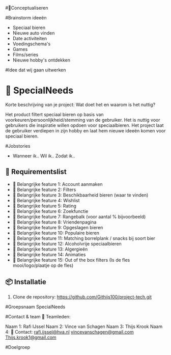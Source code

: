 #🚀Conceptualiseren

#Brainstorm ideeën
- Speciaal bieren
- Nieuwe auto vinden
- Date activiteiten
- Voedingschema's
- Games
- Films/series
- Nieuwe hobby's ontdekken

#Idee dat wij gaan uitwerken

# 📌 SpecialNeeds
Korte beschrijving van je project: Wat doet het en waarom is het nuttig?

Het product filtert speciaal bieren op basis van voorkeuren/persoonlijkheid/stemming van de gebruiker. 
Het is nuttig voor gebruikers die inspiratie willen opdoen voor speciaalbieren.
Het project laat de gebruiker verdiepen in zijn hobby en laat hem nieuwe ideeën komen voor speciaal bieren.

#Jobstories
- Wanneer ik.. Wil ik.. Zodat ik..

## 🚀 Requirementslist
- 🔹 Belangrijke feature 1: Account aanmaken
- 🔹 Belangrijke feature 2: Filters
- 🔹 Belangrijke feature 3: Beschikbaarheid bieren (waar te vinden)
- 🔹 Belangrijke feature 4: Wishlist
- 🔹 Belangrijke feature 5: Rating
- 🔹 Belangrijke feature 6: Zoekfunctie
- 🔹 Belangrijke feature 7: Rangebalk (voor aantal % bijvoorbeeld)
- 🔹 Belangrijke feature 8: Vriendenpagina
- 🔹 Belangrijke feature 9: Opgeslagen bieren
- 🔹 Belangrijke feature 10: Populaire bieren
- 🔹 Belangrijke feature 11: Matching borrelplank / snacks bij soort bier
- 🔹 Belangrijke feature 12: Alcoholvrije speciaalbieren
- 🔹 Belangrijke feature 13: Algergieën
- 🔹 Belangrijke feature 14: Animaties
- 🔹 Belangrijke feature 15: Out of the box filters (Is de fles mooi/logo/plaatje op de fles)




## 📦 Installatie
1. Clone de repository:
https://github.com/Githijs100/project-tech.git

  

#Groepsnaam
SpecialNeeds

#Contact & team
👥 Teamleden:

Naam 1: Rafi IJssel
Naam 2: Vince van Schagen
Naam 3: Thijs Krook
Naam 4:
📧 Contact: 
rafi.ijssel@hva.nl
vincevanschagen@gmail.com
Thijs.krook1@gmail.com


#Doelgroep







